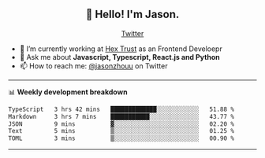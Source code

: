 <h2 align="center">👋 Hello! I'm Jason.</h2>
<p align="center">
  <a href="https://twitter.com/jasonzhouu">Twitter</a>
</p>


- 🔭 I’m currently working at [Hex Trust](https://hextrust.com/) as an Frontend Develoepr
- 💬 Ask me about **Javascript, Typescript, React.js and Python**
- 📫 How to reach me: [@jasonzhouu](https://twitter.com/jasonzhouu) on Twitter

-------

📊 **Weekly development breakdown**
<!--START_SECTION:waka-->

```txt
TypeScript   3 hrs 42 mins   █████████████░░░░░░░░░░░░   51.88 %
Markdown     3 hrs 7 mins    ███████████░░░░░░░░░░░░░░   43.77 %
JSON         9 mins          ▓░░░░░░░░░░░░░░░░░░░░░░░░   02.20 %
Text         5 mins          ▒░░░░░░░░░░░░░░░░░░░░░░░░   01.25 %
TOML         3 mins          ▒░░░░░░░░░░░░░░░░░░░░░░░░   00.90 %
```

<!--END_SECTION:waka-->

-------
